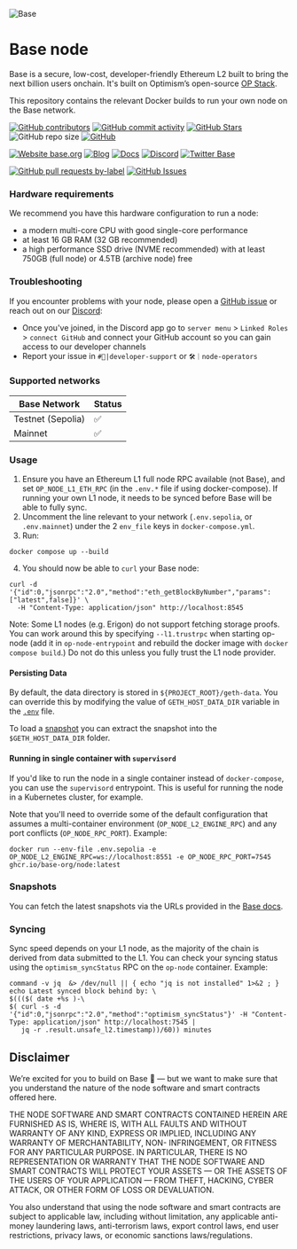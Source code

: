 ![Base](logo.webp)

# Base node

Base is a secure, low-cost, developer-friendly Ethereum L2 built to bring the next billion users onchain. It's built on Optimism’s open-source [OP Stack](https://stack.optimism.io/).

This repository contains the relevant Docker builds to run your own node on the Base network.

<!-- Badge row 1 - status -->

[![GitHub contributors](https://img.shields.io/github/contributors/base-org/node)](https://github.com/base-org/node/graphs/contributors)
[![GitHub commit activity](https://img.shields.io/github/commit-activity/w/base-org/node)](https://github.com/base-org/node/graphs/contributors)
[![GitHub Stars](https://img.shields.io/github/stars/base-org/node.svg)](https://github.com/base-org/node/stargazers)
![GitHub repo size](https://img.shields.io/github/repo-size/base-org/node)
[![GitHub](https://img.shields.io/github/license/base-org/node?color=blue)](https://github.com/base-org/node/blob/main/LICENSE)

<!-- Badge row 2 - links and profiles -->

[![Website base.org](https://img.shields.io/website-up-down-green-red/https://base.org.svg)](https://base.org)
[![Blog](https://img.shields.io/badge/blog-up-green)](https://base.mirror.xyz/)
[![Docs](https://img.shields.io/badge/docs-up-green)](https://docs.base.org/)
[![Discord](https://img.shields.io/discord/1067165013397213286?label=discord)](https://discord.gg/buildonbase)
[![Twitter Base](https://img.shields.io/twitter/follow/Base?style=social)](https://twitter.com/Base)

<!-- Badge row 3 - detailed status -->

[![GitHub pull requests by-label](https://img.shields.io/github/issues-pr-raw/base-org/node)](https://github.com/base-org/node/pulls)
[![GitHub Issues](https://img.shields.io/github/issues-raw/base-org/node.svg)](https://github.com/base-org/node/issues)

### Hardware requirements

We recommend you have this hardware configuration to run a node:

- a modern multi-core CPU with good single-core performance
- at least 16 GB RAM (32 GB recommended)
- a high performance SSD drive (NVME recommended) with at least 750GB (full node) or 4.5TB (archive node) free

### Troubleshooting

If you encounter problems with your node, please open a [GitHub issue](https://github.com/base-org/node/issues/new/choose) or reach out on our [Discord](https://discord.gg/buildonbase):

- Once you've joined, in the Discord app go to `server menu` > `Linked Roles` > `connect GitHub` and connect your GitHub account so you can gain access to our developer channels
- Report your issue in `#🛟|developer-support` or `🛠｜node-operators`

### Supported networks

| Base Network      | Status |
|-------------------| ------ |
| Testnet (Sepolia) | ✅     |
| Mainnet           | ✅     |

### Usage

1. Ensure you have an Ethereum L1 full node RPC available (not Base), and set `OP_NODE_L1_ETH_RPC` (in the `.env.*` file if using docker-compose). If running your own L1 node, it needs to be synced before Base will be able to fully sync.
2. Uncomment the line relevant to your network (`.env.sepolia`, or `.env.mainnet`) under the 2 `env_file` keys in `docker-compose.yml`.
3. Run:

```
docker compose up --build
```

4. You should now be able to `curl` your Base node:

```
curl -d '{"id":0,"jsonrpc":"2.0","method":"eth_getBlockByNumber","params":["latest",false]}' \
  -H "Content-Type: application/json" http://localhost:8545
```

Note: Some L1 nodes (e.g. Erigon) do not support fetching storage proofs. You can work around this by specifying `--l1.trustrpc` when starting op-node (add it in `op-node-entrypoint` and rebuild the docker image with `docker compose build`.) Do not do this unless you fully trust the L1 node provider.

#### Persisting Data

By default, the data directory is stored in `${PROJECT_ROOT}/geth-data`. You can override this by modifying the value of
`GETH_HOST_DATA_DIR` variable in the [`.env`](./.env) file.

To load a [snapshot](#snapshots) you can extract the snapshot into the `$GETH_HOST_DATA_DIR` folder.

#### Running in single container with `supervisord`

If you'd like to run the node in a single container instead of `docker-compose`, you can use the `supervisord` entrypoint.
This is useful for running the node in a Kubernetes cluster, for example.

Note that you'll need to override some of the default configuration that assumes a multi-container environment (`OP_NODE_L2_ENGINE_RPC`) and any port conflicts (`OP_NODE_RPC_PORT`).
Example:

```
docker run --env-file .env.sepolia -e OP_NODE_L2_ENGINE_RPC=ws://localhost:8551 -e OP_NODE_RPC_PORT=7545 ghcr.io/base-org/node:latest
```

### Snapshots

You can fetch the latest snapshots via the URLs provided in the [Base docs](https://docs.base.org/guides/run-a-base-node/#snapshots).

### Syncing

Sync speed depends on your L1 node, as the majority of the chain is derived from data submitted to the L1. You can check your syncing status using the `optimism_syncStatus` RPC on the `op-node` container. Example:

```
command -v jq  &> /dev/null || { echo "jq is not installed" 1>&2 ; }
echo Latest synced block behind by: \
$((($( date +%s )-\
$( curl -s -d '{"id":0,"jsonrpc":"2.0","method":"optimism_syncStatus"}' -H "Content-Type: application/json" http://localhost:7545 |
   jq -r .result.unsafe_l2.timestamp))/60)) minutes
```

## Disclaimer

We’re excited for you to build on Base 🔵 — but we want to make sure that you understand the nature of the node software and smart contracts offered here.

THE NODE SOFTWARE AND SMART CONTRACTS CONTAINED HEREIN ARE FURNISHED AS IS, WHERE IS, WITH ALL FAULTS AND WITHOUT WARRANTY OF ANY KIND, EXPRESS OR IMPLIED, INCLUDING ANY WARRANTY OF MERCHANTABILITY, NON- INFRINGEMENT, OR FITNESS FOR ANY PARTICULAR PURPOSE. IN PARTICULAR, THERE IS NO REPRESENTATION OR WARRANTY THAT THE NODE SOFTWARE AND SMART CONTRACTS WILL PROTECT YOUR ASSETS — OR THE ASSETS OF THE USERS OF YOUR APPLICATION — FROM THEFT, HACKING, CYBER ATTACK, OR OTHER FORM OF LOSS OR DEVALUATION.

You also understand that using the node software and smart contracts are subject to applicable law, including without limitation, any applicable anti-money laundering laws, anti-terrorism laws, export control laws, end user restrictions, privacy laws, or economic sanctions laws/regulations.
